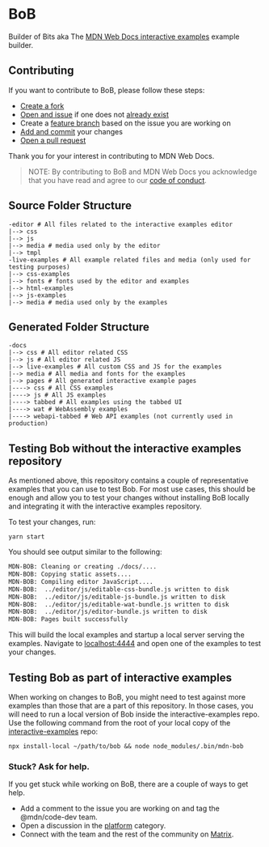 # BoB

Builder of Bits aka The [MDN Web Docs interactive examples](https://github.com/mdn/interactive-examples) example builder.

## Contributing

If you want to contribute to BoB, please follow these steps:

- [Create a fork](https://docs.github.com/en/get-started/quickstart/contributing-to-projects#forking-a-repository)
- [Open and issue](https://docs.github.com/en/issues/tracking-your-work-with-issues/creating-an-issue) if one does not [already exist](https://github.com/mdn/bob/issues)
- Create a [feature branch](https://www.atlassian.com/git/tutorials/comparing-workflows/feature-branch-workflow) based on the issue you are working on
- [Add and commit](https://docs.github.com/en/get-started/quickstart/contributing-to-projects#making-and-pushing-changes) your changes
- [Open a pull request](https://docs.github.com/en/get-started/quickstart/contributing-to-projects#making-a-pull-request)

Thank you for your interest in contributing to MDN Web Docs.

> NOTE: By contributing to BoB and MDN Web Docs you acknowledge that you have read and agree to our [code of conduct](./CODE_OF_CONDUCT.md).

## Source Folder Structure

```
-editor # All files related to the interactive examples editor
|--> css
|--> js
|--> media # media used only by the editor
|--> tmpl
-live-examples # All example related files and media (only used for testing purposes)
|--> css-examples
|--> fonts # fonts used by the editor and examples
|--> html-examples
|--> js-examples
|--> media # media used only by the examples
```

## Generated Folder Structure

```
-docs
|--> css # All editor related CSS
|--> js # All editor related JS
|--> live-examples # All custom CSS and JS for the examples
|--> media # All media and fonts for the examples
|--> pages # All generated interactive example pages
|----> css # All CSS examples
|----> js # All JS examples
|----> tabbed # All examples using the tabbed UI
|----> wat # WebAssembly examples
|----> webapi-tabbed # Web API examples (not currently used in production)
```

## Testing Bob without the interactive examples repository

As mentioned above, this repository contains a couple of representative examples that you can use to test Bob. For most use cases, this should be enough and allow you to test your changes without installing BoB locally and integrating it with the interactive examples repository.

To test your changes, run:

```
yarn start
```

You should see output similar to the following:

```bash
MDN-BOB: Cleaning or creating ./docs/....
MDN-BOB: Copying static assets....
MDN-BOB: Compiling editor JavaScript....
MDN-BOB:  ../editor/js/editable-css-bundle.js written to disk
MDN-BOB:  ../editor/js/editable-js-bundle.js written to disk
MDN-BOB:  ../editor/js/editable-wat-bundle.js written to disk
MDN-BOB:  ../editor/js/editor-bundle.js written to disk
MDN-BOB: Pages built successfully
```

This will build the local examples and startup a local server serving the examples. Navigate to [localhost:4444](http://127.0.0.1:4444/) and open one of the examples to test your changes.

## Testing Bob as part of interactive examples

When working on changes to BoB, you might need to test against more examples than those that are a part of this repository. In those cases, you will need to run a local version of Bob inside the interactive-examples repo. Use the following command from the root of your local copy of the [interactive-examples](https://github.com/mdn/interactive-examples) repo:

```
npx install-local ~/path/to/bob && node node_modules/.bin/mdn-bob
```

### Stuck? Ask for help.

If you get stuck while working on BoB, there are a couple of ways to get help.

- Add a comment to the issue you are working on and tag the @mdn/code-dev team.
- Open a discussion in the [platform](https://github.com/orgs/mdn/discussions/categories/platform) category.
- Connect with the team and the rest of the community on [Matrix](https://chat.mozilla.org/#/room/#mdn:mozilla.org).

